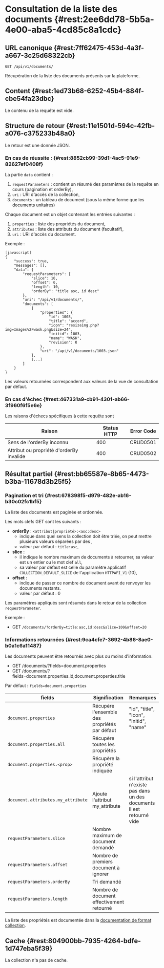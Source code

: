 # Consultation de la liste des documents {#rest:2ee6dd78-5b5a-4e00-aba5-4cd85c8a1cdc}

## URL canonique {#rest:7ff62475-453d-4a3f-a667-3c25d68322cb}

    GET /api/v1/documents/

Récupération de la liste des documents présents sur la plateforme.

## Content {#rest:1ed73b68-6252-45b4-884f-cbe54fa23dbc}

Le contenu de la requête est vide.

## Structure de retour {#rest:11e1501d-594c-42fb-a076-c375233b48a0}

Le retour est une donnée JSON.

### En cas de réussite : {#rest:8852cb99-39d1-4ac5-91e9-82627ef0408f}

La partie `data` contient :

1.  `requestParameters` : contient un résumé des paramètres de la requête en cours (pagination et orderBy),
1.  `uri` : URI d'accès de la collection,
1.  `documents` : un tableau de document (sous la même forme que les documents unitaires)

Chaque document est un objet contenant les entrées suivantes :

1.  `properties` : liste des propriétés du document,
1.  `attributes` : liste des attributs du document (facultatif),
1.  `uri` : URI d'accès du document.

Exemple :

    [javascript]
    {
        "success": true,
        "messages": [],
        "data": {
            "requestParameters": {
                "slice": 10,
                "offset": 0,
                "length": 10,
                "orderBy": "title asc, id desc"
            },
            "uri": "/api/v1/documents/",
            "documents": [
                {
                    "properties": {
                        "id": 1003,
                        "title": "accord",
                        "icon": "resizeimg.php?img=Images%2Fwask.png&size=24",
                        "initid": 1003,
                        "name": "WASK",
                        "revision": 0
                    },
                    "uri": "/api/v1/documents/1003.json"
                },
                [...]
            ]
        }
    }

<span class="flag inline nota-bene"></span> Les valeurs retournées 
correspondent aux valeurs de la vue de consultation
par défaut.

### En cas d'échec {#rest:467331a9-cb91-4301-ab66-3f960f6f5e6e}

Les raisons d'échecs spécifiques à cette requête sont 

|                     Raison                     | Status HTTP | Error Code |
| ---------------------------------------------- | ----------- | ---------- |
| Sens de l'orderBy inconnu                      |         400 | CRUD0501   |
| Attribut ou propriété d'orderBy invalide       |         400 | CRUD0502   |

## Résultat partiel {#rest:bb65587e-8b65-4473-b3ba-11678d3b25f5}

### Pagination et tri {#rest:678398f5-d979-482e-ab16-b30c02fc1bf5}

La liste des documents est paginée et ordonnée.

Les mots clefs GET sont les suivants :

* **orderBy** : `<attribut|propriété>:<asc:desc>`
  * indique dans quel sens la collection doit être triée, on peut mettre plusieurs valeurs séparées par des ,
  * valeur par défaut : `title:asc`,
* **slice** : 
  * il indique le nombre maximum de documents à retourner, sa valeur est un entier ou le mot clef `all`,
  * sa valeur par défaut est celle du paramètre applicatif `COLLECTION_DEFAULT_SLICE` de l'application `HTTPAPI_V1` (10),
* **offset** :
  * indique de passer ce nombre de document avant de renvoyer les documents restants.
  * valeur par défaut : 0

<span class="flag inline nota-bene"></span> Les paramètres appliqués sont résumés 
dans le retour de la collection 
`requestParameter`.

Exemple : 

* GET `/documents/?orderBy=title:asc,id:desc&slice=100&offset=20`

### Informations retournées {#rest:9ca4cfe7-3692-4b86-8ae0-b0a1c6a11487}

Les documents peuvent être retournés avec plus ou moins d'information.

* GET /documents/?fields=document.properties
* GET /documents/?fields=document.properties.id,document.properties.title

Par défaut : `fields=document.properties`

|               fields               |                 Signification                 |                               Remarques                               |
| ---------------------------------- | --------------------------------------------- | --------------------------------------------------------------------- |
| `document.properties`              | Récupère l'ensemble des propriétés par défaut | "id", "title", "icon", "initid", "name"                               |
| `document.properties.all`          | Récupère toutes les propriétés                |                                                                       |
| `document.properties.<prop>`       | Récupère la propriété indiquée                |                                                                       |
| `document.attributes.my_attribute` | Ajoute l'attribut my_attribute                | si l'attribut n'existe pas dans un des documents il est retourné vide |
| `requestParameters.slice`          | Nombre maximum de document demandé            |                                                                       |
| `requestParameters.offset`         | Nombre de premiers document à ignorer         |                                                                       |
| `requestParameters.orderBy`        | Tri demandé                                   |                                                                       |
| `requestParameters.length`         | Nombre de document effectivement retourné     |                                                                       |

La liste des propriétés est documentée dans la [documentation de format collection][properties].

## Cache {#rest:804900bb-7935-4264-bdfe-1d747eba5f39}

La collection n'a pas de cache.

[properties]: http://docs.anakeen.com/dynacase/3.2/dynacase-doc-core-reference/website/book/core-ref:74ce9ce4-8e4e-42ee-a0df-415eb6897a81.html#core-ref:9ebcbfd6-d094-45ee-a993-9b221fb4d893